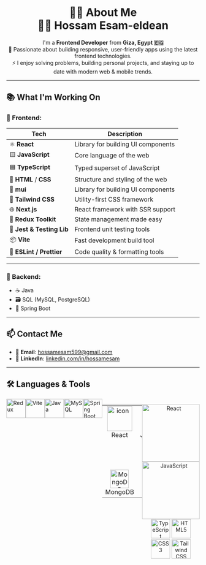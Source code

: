 <h1 align="center">👨‍💻 About Me <br/>
  👋🏻 Hossam Esam-eldean</h1>
<p align="center">
  I'm a <strong>Frontend Developer</strong> from <strong>Giza, Egypt 🇪🇬</strong><br />
  🔭 Passionate about building responsive, user-friendly apps using the latest frontend technologies.<br />
  ⚡ I enjoy solving problems, building personal projects, and staying up to date with modern web & mobile trends.
</p>

---

## 📚 What I'm Working On

### 🚀 Frontend:

| Tech            | Description                                 |
|------------------|---------------------------------------------|
| ⚛️ **React**        | Library for building UI components         |
| 🟨 **JavaScript**     | Core language of the web                    |
| 🟦 **TypeScript**   | Typed superset of JavaScript               |
| 🧩 **HTML** / **CSS** | Structure and styling of the web           |
| 💫 **mui** | Library for building UI components           |
| 🎨 **Tailwind CSS** | Utility-first CSS framework                |
| 🌐 **Next.js**      | React framework with SSR support           |
| 🧠 **Redux Toolkit**| State management made easy                 |
| 🧪 **Jest & Testing Lib** | Frontend unit testing tools          |
| 📦 **Vite**          | Fast development build tool              |
| 🎯 **ESLint / Prettier** | Code quality & formatting tools     |

---

### 🧰 Backend:
- ☕ Java  
- 🗃️ SQL (MySQL, PostgreSQL)  
- 🌱 Spring Boot  

---

## 📫 Contact Me

- 📧 **Email**: hossamesam599@gmail.com  
- 🔗 **LinkedIn**: [linkedin.com/in/hossamesam](https://www.linkedin.com/in/hossamesam/)

---

## 🛠️ Languages & Tools
<div style="display: flex; align-items: flex-start; align: center">
<table align="center">
  <tr>
    <td align="center" width="96">
        <img src="https://techstack-generator.vercel.app/react-icon.svg" alt="icon" width="65" height="65" />
      <br>React
    </td>
    <td align="center" width="96">
        <img src="https://techstack-generator.vercel.app/js-icon.svg" alt="icon" width="65" height="65" />
      <br>JavaScript
    </td>
    <td align="center" width="96">
        <img src="https://techstack-generator.vercel.app/mysql-icon.svg" alt="icon" width="65" height="65" />
      <br>MySQL
    </td>
    <td align="center" width="96">
        <img src="https://techstack-generator.vercel.app/ts-icon.svg" alt="icon" width="65" height="65" />
      <br>TypeScript
    </td>
        <td align="center" width="96">
        <img src="https://techstack-generator.vercel.app/github-icon.svg" alt="icon" width="65" height="65" />
      <br>Github
    </td>
          <td align="center" width="96">
      <a href="#macropower-tech">
        <img src="https://techstack-generator.vercel.app/python-icon.svg" alt="icon" width="65" height="65" />
      </a>
      <br>Python
    </td>
  </tr>
  <tr>
  <td align="center" width="96">
    <td align="center" width="96"> 
        <img src="https://user-images.githubusercontent.com/25181517/192108372-f71d70ac-7ae6-4c0d-8395-51d8870c2ef0.png" width="48" height="48" alt="Git" />
      <br>Git
    </td>
    <td align="center"  width="96">
        <img src="https://skillicons.dev/icons?i=html" width="48" height="48" alt="HTML5" />
      <br>HTML5
    </td>
    <td align="center" width="96">
        <img src="https://skillicons.dev/icons?i=css" width="48" height="48" alt="css" />
      <br>CSS
    </td>
    <td align="center"  width="96">
        <img src="https://skillicons.dev/icons?i=bootstrap" width="48" height="48" alt="bootstrap" />
      <br>Bootstrap
    </td>
    <td align="center" width="96">
        <img src="https://skillicons.dev/icons?i=tailwind" width="48" height="48" alt="tailwind" />
      <br>Tailwind
    </td>
  </tr>
 <tr>
      <td align="center" width="96">
        <img src="https://skillicons.dev/icons?i=mongodb" width="48" height="48" alt="MongoDB" />
      <br>MongoDB
    </td>
        <td align="center" width="96">
        <img src="https://skillicons.dev/icons?i=nodejs" width="48" height="48" alt="Nodejs" />
      <br>Nodejs
      </td>
      </td>
            <td align="center" width="96">
        <img src="https://skillicons.dev/icons?i=vscode" width="48" height="48" alt="VsCode" />
      <br>VsCode
    </td>
              <td align="center" width="96">
        <img src="https://skillicons.dev/icons?i=sass" width="48" height="48" alt="Sass" />
      <br>Sass
    </td>
    <td align="center" width="96">
        <img src="https://skillicons.dev/icons?i=postgres" width="48" height="48" alt="PostgreSQL" />
      <br>PostgreSQL
    </td>
    <td align="center" width="96">
    <!-- Next.js -->
        <img src="https://cdn.jsdelivr.net/gh/devicons/devicon/icons/nextjs/nextjs-original.svg" width="50" alt="Next.js" />
      <br>Next.js
    </td>

  <!-- Redux -->
  <img src="https://cdn.jsdelivr.net/gh/devicons/devicon/icons/redux/redux-original.svg" width="50" alt="Redux" />
  <!-- Vite -->
  <img src="https://cdn.jsdelivr.net/gh/devicons/devicon/icons/vite/vite-original.svg" width="50" alt="Vite" />
  <!-- Java -->
  <img src="https://cdn.jsdelivr.net/gh/devicons/devicon/icons/java/java-original.svg" width="50" alt="Java" />
  <!-- MySQL -->
  <img src="https://cdn.jsdelivr.net/gh/devicons/devicon/icons/mysql/mysql-original.svg" width="50" alt="MySQL" />
  <!-- Spring Boot -->
  <img src="https://cdn.jsdelivr.net/gh/devicons/devicon/icons/spring/spring-original.svg" width="50" alt="Spring Boot" />
 </tr>

</table>
<br><br>
  
<p align="center">
  <!-- React (GIF) -->
  <img src="https://raw.githubusercontent.com/rajput2107/rajput2107/master/Assets/react.gif" width="150" alt="React" />
  <!-- JavaScript (GIF) -->
  <img src="https://raw.githubusercontent.com/rahulbanerjee26/githubProfileReadmeGenerator/main/gifs/js.gif" width="150" alt="JavaScript" />
  <!-- TypeScript -->
  <img src="https://cdn.jsdelivr.net/gh/devicons/devicon/icons/typescript/typescript-original.svg" width="50" alt="TypeScript" />
  <!-- HTML -->
  <img src="https://cdn.jsdelivr.net/gh/devicons/devicon/icons/html5/html5-original.svg" width="50" alt="HTML5" />
  <!-- CSS -->
  <img src="https://cdn.jsdelivr.net/gh/devicons/devicon/icons/css3/css3-original.svg" width="50" alt="CSS3" />
  <!-- Tailwind CSS -->
  <img src="https://cdn.jsdelivr.net/gh/devicons/devicon/icons/tailwindcss/tailwindcss-plain.svg" width="50" alt="Tailwind CSS" />

</p>

